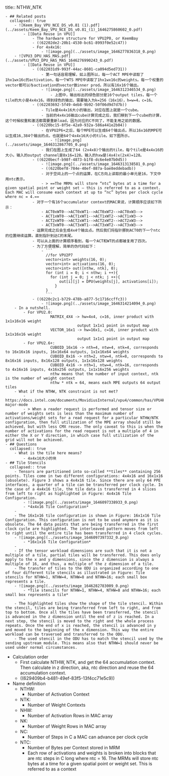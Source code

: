 title:: NTHW_NTK

	- ## Related posts
	  collapsed:: true
		- ![Keem_Bay_VPU_NCE_DS_v0.81 (1).pdf](../assets/Keem_Bay_VPU_NCE_DS_v0.81_(1)_1646275860602_0.pdf)
			- [[Data Reuse in VPU]]
				- The hardware structure for VPU2P0, or KeemBay
				- ((62202de2-20b1-4530-bc61-8993f0e52c47))
				- For 4x4x16:
					- ![image.png](../assets/image_1646277836318_0.png)
		- ![VPU3_DPU_HAS_MAS.pdf](../assets/VPU3_DPU_HAS_MAS_1646276990243_0.pdf)
			- [[Data Reuse in VPU]]
				- ((622031d9-993f-44ac-8601-ca094d5ed731))
					- 第一句话容易理解，如上图所以，每一个ACT MPE中读取了1hx1wx16c的activation，每一个WTS MPE中读取了1hx1wx16c的weights。每一个权重的vector都可以与activation的vector做inner prod。所以有16x16个输出。
					- ![image.png](../assets/image_1646312346534_0.png)
						- 上图中，输出标出的绿色部分是16个output tiles，每一个tile的大小是4x4x16。得到绿色的输出，需要输入为k=256（16x16），h=w=4，c=16。
				- ((62203692-5f49-4eb8-9b92-50f06d9d7d7b))
					- Tile是4x4x16大小的输出，对应在图上就是一个cube。
					- 当前的4x4x16输出cube计算完成之后，我们移到下一个cube的计算，这个时候权重和激活都需要重新load，因为对应的C不同了，不能复用之前的数据。
				- ((6220bc15-8f5e-42a9-932a-586a441e2b04))
					- 在VPU2P6+之后，每个MPE可以生成64个输出点。所以16x16的MPE可以生成16,384个输出的点。也就是64个4x4x16大小的tile。如下图所示。
						- ![image.png](../assets/image_1646312867705_0.png)
					- 我们在图上生成了64 (2x4x8)个输出的tile，每个tile是4x4x16的大小。输入的output channel是8x16=128。输入的hxw是(4x4)x(2x4)=128。
				- ((6220becf-b98f-4873-b1f8-dc6e4e07b0d5))
					- ![image.png](../assets/image_1646313138581_0.png)
					- ((6220bef8-784e-40ef-887a-bae8eddebadb))
					- 对于空间上的一个点的运算，在C方向上读取的最小单元是16，下文中用ntc表示。
					- > ==The MRMs will store “ntc” bytes at a time for a given spatial point or weight set – this is referred to as a context. Each MAC will consume each context at up to “nc” bytes per clock cycle where nc = 4.==
				- 对于一个有16个accumulator context的MAC来说，计算顺序应该如下所示：
					- ACT0xWT0-->ACT0xWT1-->ACT0xWT2-->ACT0xW3-->
					- ACT1xWT0-->ACT1xWT1-->ACT1xWT2-->ACT1xW3-->
					- ACT2xWT0-->ACT2xWT1-->ACT2xWT2-->ACT2xW3-->
					- ACT3xWT0-->ACT3xWT1-->ACT3xWT2-->ACT3xW3-->
				- 运算完成之后会生成4x4个输出点。然后我们将指针挪到ACT0的下一个ntc的位置继续运算。直到指针到达C的末尾。
				- 可以从上面的计算顺序看到，每一个ACT和WT的点都被复用了四次。
				- 为了方便理解，简单的伪代码如下：
					- ```
					  //for VPU2P7
					  vector<int> weights(16, 0);
					  vector<int> activations(16, 0);
					  vector<int> out([nthw, ntk], 0);
					  for (int i = 0; i < nthw; i ++){
					  	for (int j = 0; j < ntk; j ++){
					      	out[i][j] = DPU(weights[j], activations[i]);
					      }
					  }
					  ```
				- ((6220c2c1-b729-478b-a877-5c1716ccffc3))
					- ![image.png](../assets/image_1646314214094_0.png)
		- In a nutshell.
			- For VPU2.0:
			            MATRIX_4X4 -> hw=4x4, c=16, inner product with 1x1x16x16 weight
			                        output 1x1x1 point in output map
			            VECTOR_16x1 -> hw=16x1, c=16, inner product with 1x1x16x16 weight
			                        output 1x1x1 point in output map
			- For VPU2.6+:
			            CUBOID_16x16 -> nth=4, ntw=4, ntk=4, corresponds to 16x16x16 inputs, 16x16x64 outputs, 1x1x16x64 weights
			            CUBOID_8x16 -> nth=2, ntw=4, ntk=8, corresponds to 8x16x16 inputs, 8x16x128 outputs, 1x1x16x128 weights
			            CUBOID_4x16 -> nth=1, ntw=4, ntk=16, corresponds to 4x16x16 inputs, 4x16x256 outputs, 1x1x16x256 weights
			            nthw means that the number of input context, ntk is the number of weight context
			            nthw * ntk = 64, means each MPE outputs 64 output tiles
		- What if the NTHW, NTK constraint is not met?
			- https://docs.intel.com/documents/MovidiusInternal/vpu4/common/has/VPU4HAS.html#z-major-mode
			- > When a reader request is performed and tensor size or number of weights sets is less than the maximum number of activations/weight sets for a read request for a particular NTHW/NTK configuration, then full utilization of the MPE array should still be achieved, but with less CMX reuse. The only caveat to this is when the number of activations for the read request is not a multiple of 4 in either the X or Y direction, in which case full utilization of the grid will not be achieved.
	- ## Questions
	  collapsed:: true
		- What is the tile here means?
			- 4x4x16大小的块
	- ## Tile Stencils
	  collapsed:: true
		- Tensors are partitioned into so-called **tiles** containing 256 points. Tiles come in two different configurations: 4x4x16 and 16x1x16 (obsolete). Figure 3 shows a 4x4x16 tile. Since there are only 64 PPE interfaces, a quarter of a tile can be transferred per clock cycle. In the case of a 4x4x16 tile, the tile data is transferred in 4 slices from left to right as highlighted in Figure: 4x4x16 Tile Configuration.
			- ![image.png](../assets/image_1646097338933_0.png)
			- *4x4x16 Tile Configuration*
		-
		- The 16x1x16 tile configuration is shown in Figure: 16x1x16 Tile Configuration. This configuration is not to be used anymore as it is obsolete. The 64 data points that are being transferred in the first clock cycle are highlighted. The interleaved pattern moves from left to right until the entire tile has been transferred in 4 clock cycles.
		- ![image.png](../assets/image_1646097397332_0.png)
			- *16x1x16 Tile Configuration*
		-
		- If the tensor workload dimensions are such that it is not a multiple of a tile, partial tiles will be transferred. This does only apply to the x and y dimensions, since the z dimension is always a multiple of 16, and thus, a multiple of the z dimension of a tile.
		- The transfer of tiles to the ODU is organized according to one of four different tile stencils as illustrated in Figure: Tile stencils for NTHW=1, NTHW=4, NTHW=8 and NTHW=16; each small box represents a tile.
		- ![image.png](../assets/image_1646282783009_0.png)
			- *Tile stencils for NTHW=1, NTHW=4, NTHW=8 and NTHW=16; each small box represents a tile*
			-
		- The highlighted tiles show the shape of the tile stencil. Within the stencil, tiles are being transferred from left to right, and from top to bottom. Once all the tiles have been transferred, the stencil is advanced in the z dimension until the end of z is reached. In a next step, the stencil is moved to the right and the whole process repeats. Once the end of x is reached, the stencil is advanced in y and moved to the beginning of the x dimension. This way the entire workload can be traversed and transferred to the ODU.
		- The used stencil in the ODU has to match the stencil used by the sending upstream module. This means also that NTHW=1 should never be used under normal circumstances.
- Calculation order
	- First calculate NTHW, NTK, and get the 64 accumulation context. Then calculate in z direction, aka, ntc direction and reuse the 64 accumulation context.
	- ((629409b4-b481-49ef-83f5-13f4cc71e5c9))
- Name definition
	- NTHW:
		- Number of Activation Context
	- NTK:
		- Number of Weight Contexts
	- NHW:
		- Number of Activation Rows in MAC array
	- NK:
		- Number of Weight Rows in MAC array
	- NC:
		- Number of Steps in C a MAC can advance per clock cycle
	- NTC:
		- Number of Bytes per Context stored in MRM
		- Each row of activations and weights is broken into blocks that are ntc steps in C long where ntc = 16. The MRMs will store ntc bytes at a time for a given spatial point or weight set. This is referred to as a context